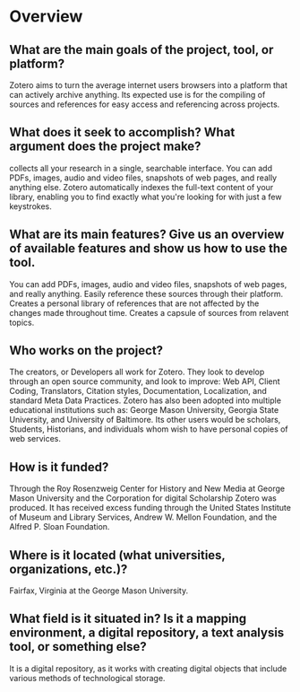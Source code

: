 # Overview
## What are the main goals of the project, tool, or platform? 

Zotero aims to turn the average internet users browsers into a platform that can actively archive anything. Its expected use is for the compiling of sources and references for easy access and referencing across projects.

## What does it seek to accomplish? What argument does the project make?

collects all your research in a single, searchable interface. You can add PDFs, images, audio and video files, snapshots of web pages, and really anything else. Zotero automatically indexes the full-text content of your library, enabling you to find exactly what you're looking for with just a few keystrokes.

## What are its main features? Give us an overview of available features and show us how to use the tool.

You can add PDFs, images, audio and video files, snapshots of web pages, and really anything. Easily reference these sources through their platform. Creates a personal library of references that are not affected by the changes made throughout time. Creates a capsule of sources from relavent topics.


## Who works on the project? 

The creators, or Developers all work for Zotero. They look to develop through an open source community, and look to improve: Web API, Client Coding, Translators, Citation styles, Documentation, Localization, and standard Meta Data Practices. Zotero has also been adopted into multiple educational institutions such as: George Mason University, Georgia State University, and University of Baltimore. Its other users would be scholars, Students, Historians, and individuals whom wish to have personal copies of web services.
 
## How is it funded? 

Through the Roy Rosenzweig Center for History and New Media at George Mason University and the Corporation for digital Scholarship Zotero was produced.  It has received excess funding through the United States Institute of Museum and Library Services, Andrew W. Mellon Foundation, and the Alfred P. Sloan Foundation.

## Where is it located (what universities, organizations, etc.)? 

Fairfax, Virginia at the George Mason University.

## What field is it situated in? Is it a mapping environment, a digital repository, a text analysis tool, or something else?

It is a digital repository, as it works with creating digital objects that include various methods of technological storage.
